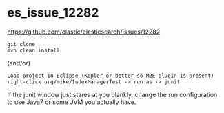 # es_issue_12282
https://github.com/elastic/elasticsearch/issues/12282

```
git clone
mvn clean install
```

(and/or)

```
Load project in Eclipse (Kepler or better so M2E plugin is present)
right-click org/mike/IndexManagerTest -> run as -> junit
```

If the junit window just stares at you blankly, change the run configuration to use Java7 or some JVM you actually have.
